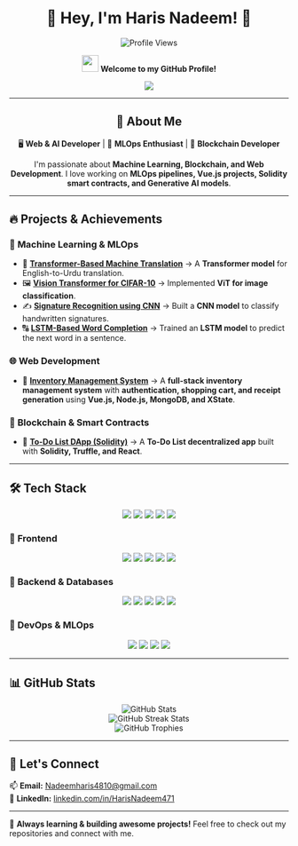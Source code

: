 <h1 align="center">👋 Hey, I'm Haris Nadeem! 🚀</h1>  
<p align="center">
  <img src="https://komarev.com/ghpvc/?username=HarisNadeem471&label=Profile%20Views&color=blue&style=flat" alt="Profile Views" />
</p>

<p align="center">
  <img src="https://media.giphy.com/media/hvRJCLFzcasrR4ia7z/giphy.gif" width="30px"/>
  <strong>Welcome to my GitHub Profile!</strong>
  <br>
<div align="center" style="display: flex; justify-content: center;">
  <img src="https://readme-typing-svg.herokuapp.com?font=Fira+Code&size=22&pause=200&color=F7567C&center=true&vCenter=true&width=500&height=50&lines=Web+%26+AI+Developer;MLOps+Enthusiast;Blockchain+Developer;Always+Learning+New+Tech!">
</div>

</p>

---

<h2 align="center">🚀 About Me</h2>  
<p align="center">
🖥️ <strong>Web & AI Developer</strong> | 🔗 <strong>MLOps Enthusiast</strong> | 🔗 <strong>Blockchain Developer</strong>  
</p>  

<p align="center">
I'm passionate about <strong>Machine Learning, Blockchain, and Web Development</strong>.  
I love working on <strong>MLOps pipelines, Vue.js projects, Solidity smart contracts, and Generative AI models</strong>.  
</p>

---

## 🔥 **Projects & Achievements**  

### 📌 **Machine Learning & MLOps**  
- 📝 **[Transformer-Based Machine Translation](https://github.com/HarisNadeem471/transformer-machine-translation)** → A **Transformer model** for English-to-Urdu translation.  
- 🖼️ **[Vision Transformer for CIFAR-10](https://github.com/HarisNadeem471/vision-transformer-cifar10)** → Implemented **ViT for image classification**.  
- ✍ **[Signature Recognition using CNN](https://github.com/HarisNadeem471/signature-cnn-recognition)** → Built a **CNN model** to classify handwritten signatures.  
- 🔠 **[LSTM-Based Word Completion](https://github.com/HarisNadeem471/lstm-word-completion)** → Trained an **LSTM model** to predict the next word in a sentence.  

### 🌐 **Web Development**  
- 🏪 **[Inventory Management System](https://github.com/HarisNadeem471/inventory-management-system)** → A **full-stack inventory management system** with **authentication, shopping cart, and receipt generation** using **Vue.js, Node.js, MongoDB, and XState**.  

### 🔗 **Blockchain & Smart Contracts**  
- 📝 **[To-Do List DApp (Solidity)](https://github.com/HarisNadeem471/todo-list-solidity)** → A **To-Do List decentralized app** built with **Solidity, Truffle, and React**. 
---

## 🛠️ **Tech Stack**  
<p align="center">
  <img src="https://img.shields.io/badge/-C++-00599C?style=for-the-badge&logo=cplusplus&logoColor=white" />
  <img src="https://img.shields.io/badge/-Java-007396?style=for-the-badge&logo=java&logoColor=white" />
  <img src="https://img.shields.io/badge/-Python-3776AB?style=for-the-badge&logo=python&logoColor=white" />
  <img src="https://img.shields.io/badge/-JavaScript-F7DF1E?style=for-the-badge&logo=javascript&logoColor=black" />
  <img src="https://img.shields.io/badge/-Solidity-363636?style=for-the-badge&logo=solidity&logoColor=white" />
</p>

### 🔹 **Frontend**  
<p align="center">
  <img src="https://img.shields.io/badge/-Vue.js-4FC08D?style=for-the-badge&logo=vue.js&logoColor=white" />
  <img src="https://img.shields.io/badge/-React.js-61DAFB?style=for-the-badge&logo=react&logoColor=black" />
  <img src="https://img.shields.io/badge/-Tailwind_CSS-38B2AC?style=for-the-badge&logo=tailwind-css&logoColor=white" />
  <img src="https://img.shields.io/badge/-HTML5-E34F26?style=for-the-badge&logo=html5&logoColor=white" />
  <img src="https://img.shields.io/badge/-CSS3-1572B6?style=for-the-badge&logo=css3&logoColor=white" />
</p>

### 🔹 **Backend & Databases**  
<p align="center">
  <img src="https://img.shields.io/badge/-Node.js-339933?style=for-the-badge&logo=node.js&logoColor=white" />
  <img src="https://img.shields.io/badge/-Express.js-000000?style=for-the-badge&logo=express&logoColor=white" />
  <img src="https://img.shields.io/badge/-Flask-000000?style=for-the-badge&logo=flask&logoColor=white" />
  <img src="https://img.shields.io/badge/-MongoDB-47A248?style=for-the-badge&logo=mongodb&logoColor=white" />
  <img src="https://img.shields.io/badge/-MySQL-4479A1?style=for-the-badge&logo=mysql&logoColor=white" />
</p>

### 🔹 **DevOps & MLOps**  
<p align="center">
  <img src="https://img.shields.io/badge/-Docker-2496ED?style=for-the-badge&logo=docker&logoColor=white" />
  <img src="https://img.shields.io/badge/-Kubernetes-326CE5?style=for-the-badge&logo=kubernetes&logoColor=white" />
  <img src="https://img.shields.io/badge/-GitHub_Actions-2088FF?style=for-the-badge&logo=github-actions&logoColor=white" />
  <img src="https://img.shields.io/badge/-Vercel-000000?style=for-the-badge&logo=vercel&logoColor=white" />
</p>

---

## 📊 **GitHub Stats**  
<p align="center">
  <img src="https://github-readme-stats.vercel.app/api?username=HarisNadeem471&show_icons=true&theme=tokyonight" alt="GitHub Stats" />
  <br>
  <img src="https://github-readme-streak-stats.herokuapp.com/?user=HarisNadeem471&theme=tokyonight" alt="GitHub Streak Stats" />
  <br>
  <img src="https://github-profile-trophy.vercel.app/?username=HarisNadeem471&theme=onedark" alt="GitHub Trophies" />
</p>

---

## 🤝 **Let's Connect**  
📫 **Email:** [Nadeemharis4810@gmail.com](mailto:Nadeemharis4810@gmail.com)  
💼 **LinkedIn:** [linkedin.com/in/HarisNadeem471](https://linkedin.com/in/HarisNadeem471)  

---

🚀 **Always learning & building awesome projects!** Feel free to check out my repositories and connect with me.  
